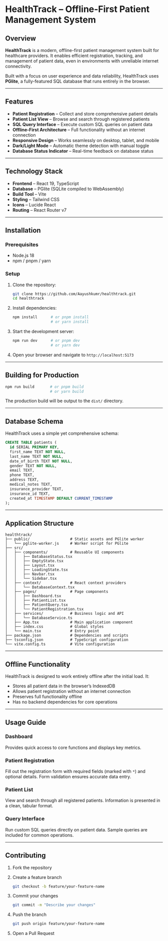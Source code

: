 
# HealthTrack – Offline-First Patient Management System


## Overview

**HealthTrack** is a modern, offline-first patient management system built for healthcare providers. It enables efficient registration, tracking, and management of patient data, even in environments with unreliable internet connectivity.

Built with a focus on user experience and data reliability, HealthTrack uses **PGlite**, a fully-featured SQL database that runs entirely in the browser.

---

## Features

* **Patient Registration** – Collect and store comprehensive patient details
* **Patient List View** – Browse and search through registered patients
* **SQL Query Interface** – Execute custom SQL queries on patient data
* **Offline-First Architecture** – Full functionality without an internet connection
* **Responsive Design** – Works seamlessly on desktop, tablet, and mobile
* **Dark/Light Mode** – Automatic theme detection with manual toggle
* **Database Status Indicator** – Real-time feedback on database status

---

## Technology Stack

* **Frontend** – React 19, TypeScript
* **Database** – PGlite (SQLite compiled to WebAssembly)
* **Build Tool** – Vite
* **Styling** – Tailwind CSS
* **Icons** – Lucide React
* **Routing** – React Router v7

---

## Installation

### Prerequisites

* Node.js 18
* npm / pnpm / yarn

### Setup

1. Clone the repository:

   ```bash
   git clone https://github.com/Aayushkumr/healthtrack.git
   cd healthtrack
   ```

2. Install dependencies:

   ```bash
   npm install      # or pnpm install
                    # or yarn install
   ```

3. Start the development server:

   ```bash
   npm run dev      # or pnpm dev
                    # or yarn dev
   ```

4. Open your browser and navigate to `http://localhost:5173`

---

## Building for Production

```bash
npm run build       # or pnpm build
                    # or yarn build
```

The production build will be output to the `dist/` directory.

---

## Database Schema

HealthTrack uses a simple yet comprehensive schema:

```sql
CREATE TABLE patients (
  id SERIAL PRIMARY KEY,
  first_name TEXT NOT NULL,
  last_name TEXT NOT NULL,
  date_of_birth TEXT NOT NULL,
  gender TEXT NOT NULL,
  email TEXT,
  phone TEXT,
  address TEXT,
  medical_notes TEXT,
  insurance_provider TEXT,
  insurance_id TEXT,
  created_at TIMESTAMP DEFAULT CURRENT_TIMESTAMP
);
```

---

## Application Structure

```
healthtrack/
├── public/                  # Static assets and PGlite worker
│   └── pglite-worker.js     # Worker script for PGlite
├── src/
│   ├── components/          # Reusable UI components
│   │   ├── DatabaseStatus.tsx
│   │   ├── EmptyState.tsx
│   │   ├── Layout.tsx
│   │   ├── LoadingState.tsx
│   │   ├── Navbar.tsx
│   │   └── Sidebar.tsx
│   ├── context/             # React context providers
│   │   └── DatabaseContext.tsx
│   ├── pages/               # Page components
│   │   ├── Dashboard.tsx
│   │   ├── PatientList.tsx
│   │   ├── PatientQuery.tsx
│   │   └── PatientRegistration.tsx
│   ├── services/            # Business logic and API
│   │   └── DatabaseService.ts
│   ├── App.tsx              # Main application component
│   ├── index.css            # Global styles
│   └── main.tsx             # Entry point
├── package.json             # Dependencies and scripts
├── tsconfig.json            # TypeScript configuration
└── vite.config.ts           # Vite configuration
```

---


## Offline Functionality

HealthTrack is designed to work entirely offline after the initial load. It:

* Stores all patient data in the browser’s IndexedDB
* Allows patient registration without an internet connection
* Preserves full functionality offline
* Has no backend dependencies for core operations

---

## Usage Guide

### Dashboard

Provides quick access to core functions and displays key metrics.

### Patient Registration

Fill out the registration form with required fields (marked with `*`) and optional details. Form validation ensures accurate data entry.

### Patient List

View and search through all registered patients. Information is presented in a clean, tabular format.

### Query Interface

Run custom SQL queries directly on patient data. Sample queries are included for common operations.

---

## Contributing

1. Fork the repository
2. Create a feature branch

   ```bash
   git checkout -b feature/your-feature-name
   ```
3. Commit your changes

   ```bash
   git commit -m "Describe your changes"
   ```
4. Push the branch

   ```bash
   git push origin feature/your-feature-name
   ```
5. Open a Pull Request

